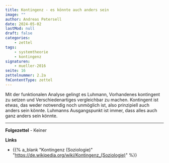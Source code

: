 ```yaml
---
title: Kontingenz - es könnte auch anders sein
image: ""
author: Andreas Petersell
date: 2024-05-02
lastMod: null
draft: false
categories:
    - zettel
tags:
    - systemtheorie
    - kontingenz
signaturen:
    - mueller-2016
seite: 16
zettelnummer: 2.2a
fmContentType: zettel
---
```


Mit der funktionalen Analyse gelingt es Luhmann, Vorhandenes kontingent zu setzen und Verschiedenartiges vergleichbar zu machen. Kontingent ist etwas, das weder notwendig noch unmöglich ist, also prinzipiell auch anders sein könnte. Luhmanns Ausgangspunkt ist immer, dass alles auch ganz anders sein könnte.
<!--more-->
***

**Folgezettel** - Keiner

**Links**

- {{% a_blank "Kontingenz (Soziologie)" "https://de.wikipedia.org/wiki/Kontingenz_(Soziologie)" %}}
